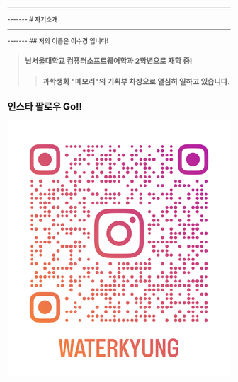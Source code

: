 
<hr/>
-------
# 자기소개
<hr/>
-------
## 저의 이름은 이수경 입니다! 

> ### 남서울대학교 컴퓨터소프트웨어학과 2학년으로 재학 중!
> > ### 과학생회 "메모리"의 기획부 차장으로 열심히 일하고 있습니다. 


## 인스타 팔로우 Go!!

![alt text](./waterkyung_qr.png)